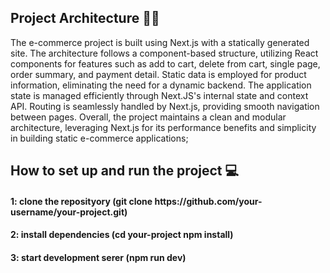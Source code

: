
<h2>Project Architecture 👨‍💻</h2>

The e-commerce project is built using Next.js with a statically generated site. The architecture follows a component-based structure, utilizing React components for features such as add to cart, delete from cart, single page, order summary, and payment detail. Static data is employed for product information, eliminating the need for a dynamic backend. The application state is managed efficiently through Next.JS's internal state and context API. Routing is seamlessly handled by Next.js, providing smooth navigation between pages. Overall, the project maintains a clean and modular architecture, leveraging Next.js for its performance benefits and simplicity in building static e-commerce applications;


<h2>How to set up and run the project 💻</h2>
<h4>1: clone the reposityory (git clone https://github.com/your-username/your-project.git)</h4>
<h4>2: install dependencies (cd your-project
npm install)</h4>
<h4>3: start development serer (npm run dev)</h4>
